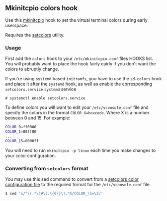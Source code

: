 ## Mkinitcpio colors hook

Use this [mkinitcpio](https://wiki.archlinux.org/index.php/Mkinitcpio) hook to
set the virtual terminal colors during early userspace.

Requires the [setcolors](https://github.com/EvanPurkhiser/linux-vt-setcolors) utility.

### Usage

First add the `colors` hook to your `/etc/mkinitcpio.conf` files HOOKS list. You
will probably want to place the hook fairly eairly if you don't want the colors
to abruptly change.

If you're using `systemd` based `initramfs`, you have to use the `sd-colors` hook and place it after the `systemd` hook, as well as enable the corresponding `setcolors.service` `systemd` service

```
# systemctl enable setcolors.service
```

To define colors you will want to edit your `/etc/vconsole.conf` file and
specify the colors in the format `COLOR_X=hexcode`. Where X is a number between
0 and 15. For example:

```sh
COLOR_0=ff0000
COLOR_1=00ff00
...
COLOR_15=0000ff
```

You will need to run `mkinitcpio -p linux` each time you make changes to your
color configuration.

### Converting from `setcolors` format

You may use this sed command to convert from a [setcolors color configuration
file](https://github.com/EvanPurkhiser/linux-vt-setcolors/blob/master/example-colors/solarized)
to the required format for the `/etc/vconsole.conf` file.

```sh
$ sed 's/^\(.*\)#\(.\{6\}\).*$/COLOR_\1=\2/'
```
